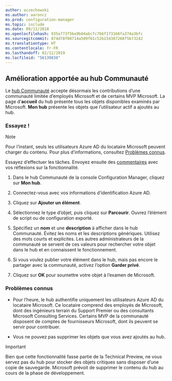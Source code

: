 ```yaml
---
author: aczechowski
ms.author: aaroncz
ms.prod: configuration-manager
ms.topic: include
ms.date: 09/12/2018
ms.openlocfilehash: 935e773f5be9b04abcfc766f173168fa374a3bfc
ms.sourcegitcommit: 874d78f08714a509f61c52b154387268f5b73242
ms.translationtype: HT
ms.contentlocale: fr-FR
ms.lasthandoff: 02/12/2019
ms.locfileid: "56139838"
---
```

## <a name="bkmk_hub"></a> Amélioration apportée au hub Communauté
<!--1358926-->

Le [hub Communauté](/sccm/core/get-started/capabilities-in-technical-preview-1807#bkmk_hub) accepte désormais les contributions d’une communauté limitée d’employés Microsoft et de certains MVP Microsoft. La page d’**accueil** du hub présente tous les objets disponibles examinés par Microsoft. **Mon hub** présente les objets que l’utilisateur actif a ajoutés au hub. 


### <a name="try-it-out"></a>Essayez !

> [!Note]  
> Pour l’instant, seuls les utilisateurs Azure AD du locataire Microsoft peuvent charger du contenu. Pour plus d’informations, consultez [Problèmes connus](#bkmk_hub-ki).  

Essayez d’effectuer les tâches. Envoyez ensuite des [commentaires](/sccm/core/understand/find-help#product-feedback) avec vos réflexions sur la fonctionnalité.

1. Dans le hub Communauté de la console Configuration Manager, cliquez sur **Mon hub**.  

2. Connectez-vous avec vos informations d’identification Azure AD.  

3. Cliquez sur **Ajouter un élément**.  

4. Sélectionnez le type d’objet, puis cliquez sur **Parcourir**. Ouvrez l’élément de script ou de configuration exporté.  

5. Spécifiez un **nom** et une **description** à afficher dans le hub Communauté. Évitez les noms et les descriptions génériques. Utilisez des mots courts et explicites. Les autres administrateurs de la communauté se servent de ces valeurs pour rechercher votre objet dans le hub et en connaissent le fonctionnement.  

6. Si vous voulez publier votre élément dans le hub, mais pas encore le partager avec la communauté, activez l’option **Garder privé**.  

7. Cliquez sur **OK** pour soumettre votre objet à l’examen de Microsoft.  


### <a name="bkmk_hub-ki"></a> Problèmes connus

- Pour l’heure, le hub authentifie uniquement les utilisateurs Azure AD du locataire Microsoft. Ce locataire comprend des employés de Microsoft, dont des ingénieurs terrain du Support Premier ou des consultants Microsoft Consulting Services. Certains MVP de la communauté disposent de comptes de fournisseurs Microsoft, dont ils peuvent se servir pour contribuer.  

- Vous ne pouvez pas supprimer les objets que vous avez ajoutés au hub.  

> [!Important]  
> Bien que cette fonctionnalité fasse partie de la Technical Preview, ne vous servez pas du hub pour stocker des objets critiques sans disposer d’une copie de sauvegarde. Microsoft prévoit de supprimer le contenu du hub au cours de la phase de développement.


